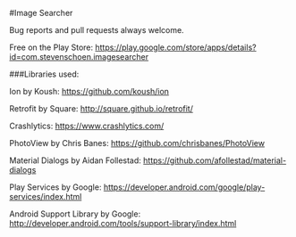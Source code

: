 #Image Searcher

Bug reports and pull requests always welcome.

Free on the Play Store: https://play.google.com/store/apps/details?id=com.stevenschoen.imagesearcher


###Libraries used:

Ion by Koush: https://github.com/koush/ion

Retrofit by Square: http://square.github.io/retrofit/

Crashlytics: https://www.crashlytics.com/

PhotoView by Chris Banes: https://github.com/chrisbanes/PhotoView

Material Dialogs by Aidan Follestad: https://github.com/afollestad/material-dialogs

Play Services by Google: https://developer.android.com/google/play-services/index.html
	
Android Support Library by Google: http://developer.android.com/tools/support-library/index.html

